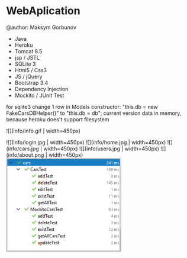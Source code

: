 # WebAplication 
@author: Maksym Gorbunov

* Java
* Heroku
* Tomcat 8.5
* jsp / JSTL
* SQLite 3
* Html5 / Css3
* JS / jQuery
* Bootstrap 3.4
* Dependency Injection
* Mockito / JUnit Test

for sqlite3 change 1 row in Models constructor:
"this.db = new FakeCarsDBHelper()" to "this.db = db";
current version data in memory, because heroku does't support filesystem     


![](info/info.gif | width=450px)



![](info/login.jpg | width=450px)
![](info/home.jpg | width=450px)
![](info/cars.jpg | width=450px)
![](info/users.jpg | width=450px)
![](info/about.png | width=450px)
![](info/test.png)
  
